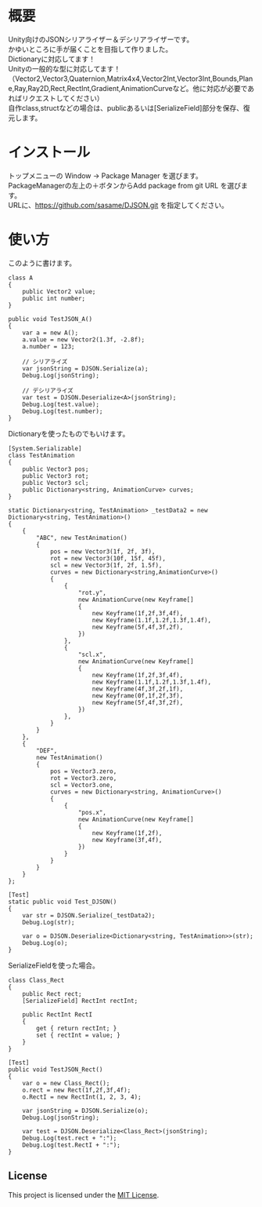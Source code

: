 # 概要
Unity向けのJSONシリアライザー＆デシリアライザーです。<BR>
かゆいところに手が届くことを目指して作りました。<BR>
Dictionaryに対応してます！<BR>
Unityの一般的な型に対応してます！<BR>
（Vector2,Vector3,Quaternion,Matrix4x4,Vector2Int,Vector3Int,Bounds,Plane,Ray,Ray2D,Rect,RectInt,Gradient,AnimationCurveなど。他に対応が必要であればリクエストしてください）<BR>
自作class,structなどの場合は、publicあるいは[SerializeField]部分を保存、復元します。<BR>

# インストール
トップメニューの Window -> Package Manager を選びます。<BR>
PackageManagerの左上の＋ボタンからAdd package from git URL を選びます。<BR>
URLに、https://github.com/sasame/DJSON.git を指定してください。

# 使い方
このように書けます。
```
class A
{
    public Vector2 value;
    public int number;
}

public void TestJSON_A()
{
    var a = new A();
    a.value = new Vector2(1.3f, -2.8f);
    a.number = 123;

    // シリアライズ
    var jsonString = DJSON.Serialize(a);
    Debug.Log(jsonString);

    // デシリアライズ
    var test = DJSON.Deserialize<A>(jsonString);
    Debug.Log(test.value);
    Debug.Log(test.number);
}
```

Dictionaryを使ったものでもいけます。
```
[System.Serializable]
class TestAnimation
{
    public Vector3 pos;
    public Vector3 rot;
    public Vector3 scl;
    public Dictionary<string, AnimationCurve> curves;
}

static Dictionary<string, TestAnimation> _testData2 = new Dictionary<string, TestAnimation>()
{
    {
        "ABC", new TestAnimation()
        {
            pos = new Vector3(1f, 2f, 3f),
            rot = new Vector3(10f, 15f, 45f),
            scl = new Vector3(1f, 2f, 1.5f),
            curves = new Dictionary<string,AnimationCurve>()
            {
                {
                    "rot.y",
                    new AnimationCurve(new Keyframe[]
                    {
                        new Keyframe(1f,2f,3f,4f),
                        new Keyframe(1.1f,1.2f,1.3f,1.4f),
                        new Keyframe(5f,4f,3f,2f),
                    })
                },
                {
                    "scl.x",
                    new AnimationCurve(new Keyframe[]
                    {
                        new Keyframe(1f,2f,3f,4f),
                        new Keyframe(1.1f,1.2f,1.3f,1.4f),
                        new Keyframe(4f,3f,2f,1f),
                        new Keyframe(0f,1f,2f,3f),
                        new Keyframe(5f,4f,3f,2f),
                    })
                },
            }
        }
    },
    {
        "DEF",
        new TestAnimation()
        {
            pos = Vector3.zero,
            rot = Vector3.zero,
            scl = Vector3.one,
            curves = new Dictionary<string, AnimationCurve>()
            {
                {
                    "pos.x",
                    new AnimationCurve(new Keyframe[]
                    {
                        new Keyframe(1f,2f),
                        new Keyframe(3f,4f),
                    })
                }
            }
        }
    }
};

[Test]
static public void Test_DJSON()
{
    var str = DJSON.Serialize(_testData2);
    Debug.Log(str);

    var o = DJSON.Deserialize<Dictionary<string, TestAnimation>>(str);
    Debug.Log(o);
}
```

SerializeFieldを使った場合。
```
class Class_Rect
{
    public Rect rect;
    [SerializeField] RectInt rectInt;

    public RectInt RectI
    {
        get { return rectInt; }
        set { rectInt = value; }
    }
}

[Test]
public void TestJSON_Rect()
{
    var o = new Class_Rect();
    o.rect = new Rect(1f,2f,3f,4f);
    o.RectI = new RectInt(1, 2, 3, 4);

    var jsonString = DJSON.Serialize(o);
    Debug.Log(jsonString);

    var test = DJSON.Deserialize<Class_Rect>(jsonString);
    Debug.Log(test.rect + ":");
    Debug.Log(test.RectI + ":");
}
```


## License
This project is licensed under the [MIT License](LICENSE).
